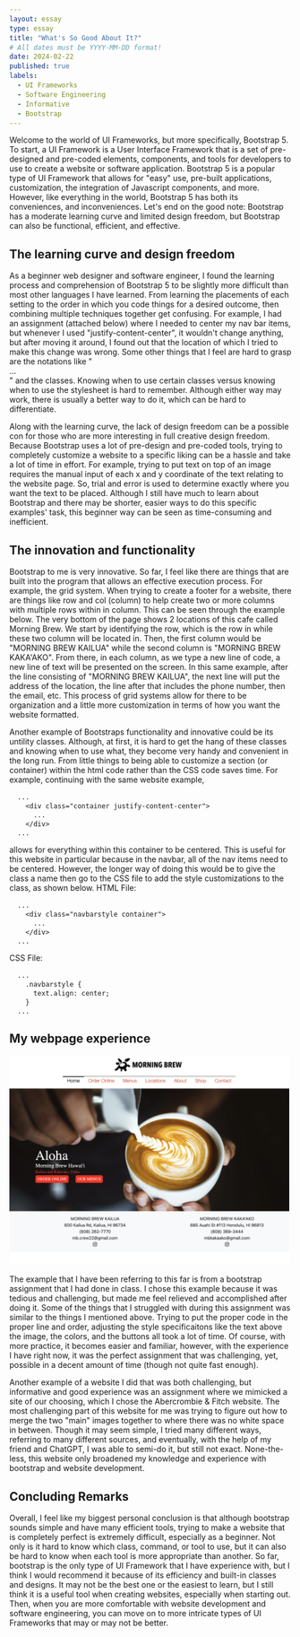 ```yaml
---
layout: essay
type: essay
title: "What's So Good About It?"
# All dates must be YYYY-MM-DD format!
date: 2024-02-22
published: true
labels:
  - UI Frameworks
  - Software Engineering
  - Informative
  - Bootstrap
---
```


Welcome to the world of UI Frameworks, but more specifically, Bootstrap 5. To start, a UI Framework is a User Interface Framework that is a set of pre-designed and pre-coded elements, components, and tools for developers to use to create a website or software application. Bootstrap 5 is a popular type of UI Framework that allows for "easy" use, pre-built applications, customization, the integration of Javascript components, and more. However, like everything in the world, Bootstrap 5 has both its conveniences, and inconveniences. Let's end on the good note: Bootstrap has a moderate learning curve and limited design freedom, but Bootstrap can also be functional, efficient, and effective.

<h2> The learning curve and design freedom </h2> 
As a beginner web designer and software engineer, I found the learning process and comprehension of Bootstrap 5 to be slightly more difficult than most other languages I have learned. From learning the placements of each setting to the order in which you code things for a desired outcome, then combining multiple techniques together get confusing. For example, I had an assignment (attached below) where I needed to center my nav bar items, but whenever I used "justify-content-center", it wouldn't change anything, but after moving it around, I found out that the location of which I tried to make this change was wrong. Some other things that I feel are hard to grasp are the notations like "<div>...</div>" and the classes. Knowing when to use certain classes versus knowing when to use the stylesheet is hard to remember. Although either way may work, there is usually a better way to do it, which can be hard to differentiate.

Along with the learning curve, the lack of design freedom can be a possible con for those who are more interesting in full creative design freedom. Because Bootstrap uses a lot of pre-design and pre-coded tools, trying to completely customize a website to a specific liking can be a hassle and take a lot of time in effort. For example, trying to put text on top of an image requires the manual input of each x and y coordinate of the text relating to the website page. So, trial and error is used to determine exactly where you want the text to be placed. Although I still have much to learn about Bootstrap and there may be shorter, easier ways to do this specific examples' task, this beginner way can be seen as time-consuming and inefficient.

<h2> The innovation and functionality </h2> 
Bootstrap to me is very innovative. So far, I feel like there are things that are built into the program that allows an effective execution process. For example, the grid system. When trying to create a footer for a website, there are things like row and col (column) to help create two or more columns with multiple rows within in column. This can be seen through the example below. The very bottom of the page shows 2 locations of this cafe called Morning Brew. We start by identifying the row, which is the row in while these two column will be located in. Then, the first column would be "MORNING BREW KAILUA" while the second column is "MORNING BREW KAKA'AKO". From there, in each column, as we type a new line of code, a new line of text will be presented on the screen. In this same example, after the line consisting of "MORNING BREW KAILUA", the next line will put the address of the location, the line after that includes the phone number, then the email, etc. This process of grid systems allow for there to be organization and a little more customization in terms of how you want the website formatted.

Another example of Bootstraps functionality and innovative could be its untility classes. Although, at first, it is hard to get the hang of these classes and knowing when to use what, they become very handy and convenient in the long run. From little things to being able to customize a section (or container) within the html code rather than the CSS code saves time.
For example, continuing with the same website example,
```
  ...
    <div class="container justify-content-center">
      ...
    </div>
  ...
```
allows for everything within this container to be centered. This is useful for this website in particular because in the navbar, all of the nav items need to be centered. However, the longer way of doing this would be to give the class a name then go to the CSS file to add the style customizations to the class, as shown below.
HTML File:
```
  ...
    <div class="navbarstyle container">
      ...
    </div>
  ...
```
CSS File:
```
  ...
    .navbarstyle {
      text.align: center;
    }
  ...
```

<h2> My webpage experience </h2> 

<img width="500px" class="rounded float-center pe-4" src="../img/UIFrameworks-Bootstrap/MorningBrewWebsite.png">

The example that I have been referring to this far is from a bootstrap assignment that I had done in class. I chose this example because it was tedious and challenging, but made me feel relieved and accomplished after doing it. Some of the things that I struggled with during this assignment was similar to the things I mentioned above. Trying to put the proper code in the proper line and order, adjusting the style specificaitons like the text above the image, the colors, and the buttons all took a lot of time. Of course, with more practice, it becomes easier and familiar, however, with the experience I have right now, it was the perfect assignment that was challenging, yet, possible in a decent amount of time (though not quite fast enough).



Another example of a website I did that was both challenging, but informative and good experience was an assignment where we mimicked a site of our choosing, which I chose the Abercrombie & Fitch website. The most challenging part of this website for me was trying to figure out how to merge the two "main" images together to where there was no white space in between. Though it may seem simple, I tried many different ways, referring to many different sources, and eventually, with the help of my friend and ChatGPT, I was able to semi-do it, but still not exact. None-the-less, this website only broadened my knowledge and experience with bootstrap and website development.

<h2> Concluding Remarks </h2>
Overall, I feel like my biggest personal conclusion is that although bootstrap sounds simple and have many efficient tools, trying to make a website that is completely perfect is extremely difficult, especially as a beginner. Not only is it hard to know which class, command, or tool to use, but it can also be hard to know when each tool is more appropriate than another. So far, bootstrap is the only type of UI Framework that I have experience with, but I think I would recommend it because of its efficiency and built-in classes and designs. It may not be the best one or the easiest to learn, but I still think it is a useful tool when creating websites, especially when starting out. Then, when you are more comfortable with website development and software engineering, you can move on to more intricate types of UI Frameworks that may or may not be better.
